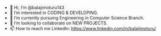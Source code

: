 - 👋 Hi, I’m @balajimoturu143
- 👀 I’m interested in CODING & DEVELOPING.
- 🌱 I’m currently pursuing Engineering in Computer Science Branch.
- 💞️ I’m looking to collaborate on NEW PROJECTS.
- 📫 How to reach me LinkedIn: https://www.linkedin.com/in/balajimoturu/

<!---
balajimoturu143/balajimoturu143 is a ✨ special ✨ repository because its `README.md` (this file) appears on your GitHub profile.
You can click the Preview link to take a look at your changes.
--->
